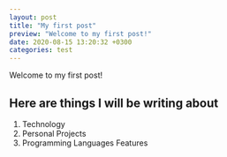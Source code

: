 ```yaml
---
layout: post
title: "My first post"
preview: "Welcome to my first post!"
date: 2020-08-15 13:20:32 +0300
categories: test
---
```


Welcome to my first post!

## Here are things I will be writing about

1. Technology
2. Personal Projects
3. Programming Languages Features
